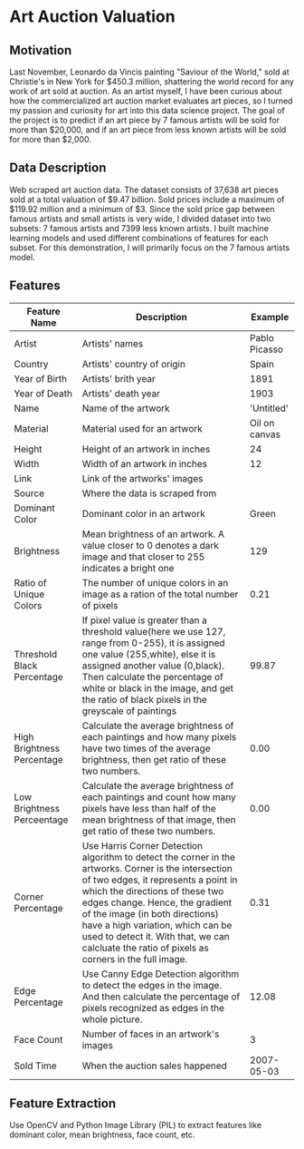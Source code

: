 # Art Auction Valuation

## Motivation
Last November, Leonardo da Vincis painting "Saviour of the World," sold at Christie's in New York for $450.3 million, shattering the world record for any work of art sold at auction. As an artist myself, I have been curious about how the commercialized art auction market evaluates art pieces, so I turned my passion and curiosity for art into this data science project. The goal of the project is to predict if an art piece by 7 famous artists will be sold for more than $20,000, and if an art piece from less known artists will be sold for more than $2,000.

## Data Description
Web scraped art auction data. The dataset consists of 37,638 art pieces sold at a total valuation of $9.47 billion. Sold prices include a maximum of $119.92 million and a minimum of $3. Since the sold price gap between famous artists and small artists is very wide, I divided dataset into two subsets: 7 famous artists and 7399 less known artists. I built machine learning models and used different combinations of features for each subset. For this demonstration, I will primarily focus on the 7 famous artists model.

## Features


| Feature Name  | Description  | Example  |
| ------------ | ------------ | ------------ |
| Artist  | Artists' names  | Pablo Picasso  |
|  Country |  Artists' country of origin |  Spain |
| Year of Birth  | Artists' brith year  | 1891  |
| Year of Death  | Artists' death year  | 1903  |
| Name | Name of the artwork  | 'Untitled'  |
| Material  | Material used for an artwork  |  Oil on canvas |
| Height  | Height of an artwork in inches | 24  |
| Width  | Width of an artwork in inches  | 12  |
| Link  | Link of the artworks' images  |   |
| Source  | Where the data is scraped from  |   |
| Dominant Color  |  Dominant color in an artwork | Green  |
| Brightness  | Mean brightness of an artwork. A value closer to 0 denotes a dark image and that closer to 255 indicates a bright one |  129 |
|Ratio of Unique Colors | The number of unique colors in an image as a ration of the total number of pixels  | 0.21  |
|Threshold Black Percentage   | If pixel value is greater than a threshold value(here we use 127, range from 0-255), it is assigned one value (255,white), else it is assigned another value (0,black). Then calculate the percentage of white or black in the image, and get the ratio of black pixels in the greyscale of paintings  | 99.87  |
|High Brightness Percentage   | Calculate the average brightness of each paintings and how many pixels have two times of the average brightness, then get ratio of these two numbers. | 0.00  |
|Low Brightness Perceentage   |Calculate the average brightness of each paintings and count how many pixels have less than half of the mean brightness of that image, then get ratio of these two numbers.   | 0.00  |
|Corner Percentage   | Use Harris Corner Detection algorithm to detect the corner in the artworks. Corner is the intersection of two edges, it represents a point in which the directions of these two edges change. Hence, the gradient of the image (in both directions) have a high variation, which can be used to detect it. With that, we can calcluate the ratio of pixels as corners in the full image.  | 0.31  |
|Edge Percentage   | Use Canny Edge Detection algorithm to detect the edges in the image. And then calculate the percentage of pixels recognized as edges in the whole picture.  | 12.08  |
|Face Count   |  Number of faces in an artwork's images | 3  |
|Sold Time   | When the auction sales happened  | 2007-05-03  |

## Feature Extraction
Use OpenCV and Python Image Library (PIL) to extract features like dominant color, mean brightness, face count, etc.

